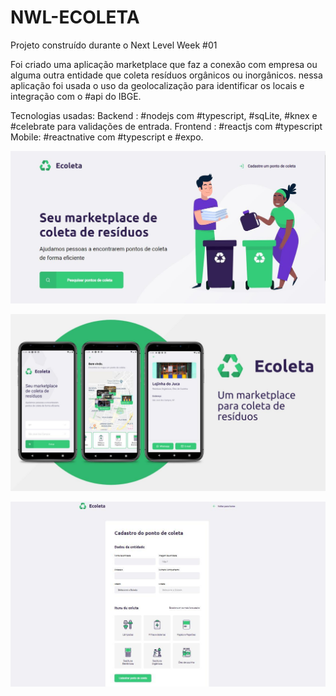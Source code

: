 # NWL-ECOLETA
Projeto construído durante o Next Level Week #01

Foi criado uma aplicação marketplace que faz a conexão com empresa ou alguma outra entidade que coleta resíduos orgânicos ou inorgânicos. nessa aplicação foi usada o uso da geolocalização para identificar os locais e integração com o #api do IBGE.

Tecnologias usadas:
Backend : #nodejs com #typescript, #sqLite, #knex e #celebrate para validações de entrada.
Frontend : #reactjs com #typescript
Mobile: #reactnative com #typescript e #expo.

![Tela Inicial](https://github.com/ABNERMATHEUS/NWL-ECOLETA/blob/master/assets/1.jpg)


![Mobile](https://github.com/ABNERMATHEUS/NWL-ECOLETA/blob/master/assets/2.jpg)


![Formulário](https://github.com/ABNERMATHEUS/NWL-ECOLETA/blob/master/assets/3.jpg)
